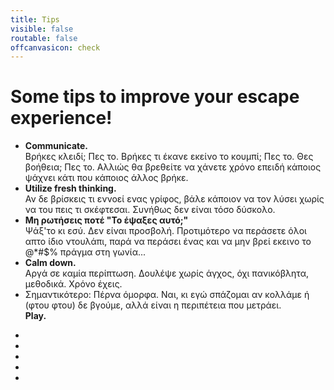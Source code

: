 ```yaml
---
title: Tips
visible: false
routable: false
offcanvasicon: check
---
```


<div class="uk-cover-background uk-position-relative" style="height: 575px; background-image: url(user/pages/images/six-keys.jpg);">
    <div class="uk-position-cover uk-flex uk-flex-middle uk-flex-space-around uk-flex-column uk-contrast">
        <div class="uk-container uk-text-center uk-margin-large-top">
            <h1>Some tips to improve your escape experience!</h1>
        </div>
        <div class="uk-container uk-text-center uk-text-large">
            <ul id="tip-switcher" class="uk-switcher uk-margin-large-bottom">
                <li><strong>Communicate.</strong><br>Βρήκες κλειδί; Πες το. Βρήκες τι έκανε εκείνο το κουμπί; Πες το. Θες βοήθεια; Πες το. Αλλιώς θα βρεθείτε να χάνετε χρόνο επειδή κάποιος ψάχνει κάτι που κάποιος άλλος βρήκε.</li>
                <li><strong>Utilize fresh thinking.</strong><br>Αν δε βρίσκεις τι εννοεί ενας γρίφος, βάλε κάποιον να τον λύσει χωρίς να του πεις τι σκέφτεσαι. Συνήθως δεν είναι τόσο δύσκολο.</li>
                <li><strong>Μη ρωτήσεις ποτέ &quot;Το έψαξες αυτό;&quot;</strong><br>Ψάξ'το κι εσύ. Δεν είναι προσβολή. Προτιμότερο να περάσετε όλοι απτο ίδιο ντουλάπι, παρά να περάσει ένας και να μην βρεί εκεινο το &#64;&#42;&#35;&#36;&#37; πράγμα στη γωνία...</li>
                <li><strong>Calm down.</strong><br>Αργά σε καμία περίπτωση. Δουλέψε χωρίς άγχος, όχι πανικόβλητα, μεθοδικά. Χρόνο έχεις.</li>
                <li>Σημαντικότερο: Πέρνα όμορφα. Ναι, κι εγώ σπάζομαι αν κολλάμε ή (φτου φτου) δε βγούμε, αλλά είναι η περιπέτεια που μετράει.<br><strong>Play.</strong></li>
            </ul>
        </div>
        <ul class="uk-dotnav uk-dotnav-contrast uk-margin-large-bottom" data-uk-switcher="{connect:'#tip-switcher', animation: 'slide-horizontal'}">
            <li class="uk-active"><a href="#"></a></li>
            <li><a href="#"></a></li>
            <li><a href="#"></a></li>
            <li><a href="#"></a></li>
            <li><a href="#"></a></li>
        </ul>
    </div>
</div>